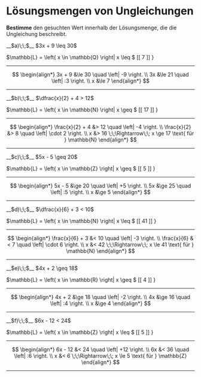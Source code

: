 <!--
version:  0.0.1

language: de

@style
input {
    text-align: center;
}

.flex-container {
    display: flex;
    flex-wrap: wrap;
    align-items: stretch;
    gap: 20px;
}

.flex-child {
    flex: 1;
    min-width: 350px;
    margin-right: 20px;
}

@media (max-width: 400px) {
    .flex-child {
        flex: 100%;
        margin-right: 0;
    }
}
@end

formula: \carry   \textcolor{red}{\scriptsize #1}
formula: \digit   \rlap{\carry{#1}}\phantom{#2}#2
formula: \permil  \text{‰}


import: https://raw.githubusercontent.com/LiaTemplates/Tikz-Jax/main/README.md

script: https://cdn.jsdelivr.net/gh/LiaTemplates/Tikz-Jax@main/dist/index.js

import: https://raw.githubusercontent.com/liaTemplates/algebrite/master/README.md

import: https://raw.githubusercontent.com/LiaTemplates/GGBScript/refs/heads/main/README.md



tags: Ungleichungen, Bruchrechnung, Mengen, leicht, niedrig, Bestimmen

comment: Die Lösungsmenge braucht noch einen Wert, findest du diesen?

author: Martin Lommatzsch

-->




# Lösungsmengen von Ungleichungen




**Bestimme** den gesuchten Wert innerhalb der Lösungsmenge, die die Ungleichung beschreibt.








<section class="flex-container">
<div class="flex-child">
__$a)\;\;$__ $3x + 9 \leq 30$ 

<!-- data-solution-button="5"-->
$\mathbb{L} = \left\{ x \in \mathbb{Q} \right| x \leq $   [[  7  ]]   $\left.   \right\}$
******************
$$
\begin{align*}
3x + 9 &\le 30 \quad \left| -9 \right. \\
3x &\le 21 \quad \left| :3 \right. \\
x &\le 7
\end{align*}
$$
******************
</div>

<div class="flex-child">
__$b)\;\;$__ $\dfrac{x}{2} + 4 > 12$ 

<!-- data-solution-button="5"-->
$\mathbb{L} = \left\{ x \in \mathbb{N} \right| x \geq $   [[  17  ]]   $\left.   \right\}$
******************
$$
\begin{align*}
\frac{x}{2} + 4 &> 12 \quad \left| -4 \right. \\
\frac{x}{2} &> 8 \quad \left| \cdot 2 \right. \\
x &> 16 \;\;\Rightarrow\;\; x \ge 17 \text{ für } \mathbb{N}
\end{align*}
$$
******************
</div>

<div class="flex-child">
__$c)\;\;$__ $5x - 5 \geq 20$ 

<!-- data-solution-button="5"-->
$\mathbb{L} = \left\{ x \in \mathbb{Z} \right| x \geq $   [[  5  ]]   $\left.   \right\}$
******************
$$
\begin{align*}
5x - 5 &\ge 20 \quad \left| +5 \right. \\
5x &\ge 25 \quad \left| :5 \right. \\
x &\ge 5
\end{align*}
$$
******************
</div>

<div class="flex-child">
__$d)\;\;$__ $\dfrac{x}{6} + 3 < 10$ 

<!-- data-solution-button="5"-->
$\mathbb{L} = \left\{ x \in \mathbb{N} \right| x \leq $   [[  41  ]]   $\left.   \right\}$
******************
$$
\begin{align*}
\frac{x}{6} + 3 &< 10 \quad \left| -3 \right. \\
\frac{x}{6} &< 7 \quad \left| \cdot 6 \right. \\
x &< 42 \;\;\Rightarrow\;\; x \le 41 \text{ für } \mathbb{N}
\end{align*}
$$
******************
</div>

<div class="flex-child">
__$e)\;\;$__ $4x + 2 \geq 18$ 

<!-- data-solution-button="5"-->
$\mathbb{L} = \left\{ x \in \mathbb{R} \right| x \geq $   [[  4  ]]   $\left.   \right\}$
******************
$$
\begin{align*}
4x + 2 &\ge 18 \quad \left| -2 \right. \\
4x &\ge 16 \quad \left| :4 \right. \\
x &\ge 4
\end{align*}
$$
******************
</div>

<div class="flex-child">
__$f)\;\;$__ $6x - 12 < 24$ 

<!-- data-solution-button="5"-->
$\mathbb{L} = \left\{ x \in \mathbb{Z} \right| x \leq $   [[  5  ]]   $\left.   \right\}$
******************
$$
\begin{align*}
6x - 12 &< 24 \quad \left| +12 \right. \\
6x &< 36 \quad \left| :6 \right. \\
x &< 6 \;\;\Rightarrow\;\; x \le 5 \text{ für } \mathbb{Z}
\end{align*}
$$
******************
</div>

</section>



